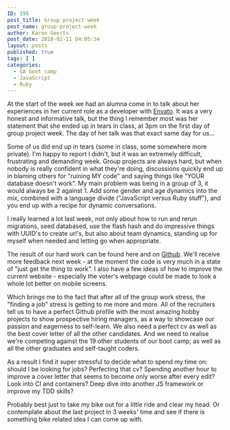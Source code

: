 ```yaml
---
ID: 195
post_title: Group project week
post_name: group-project-week
author: Karen Geerts
post_date: 2018-02-11 04:05:34
layout: posts
published: true
tags: [ ]
categories:
  - GA boot camp
  - JavaScript
  - Ruby
---
```

At the start of the week we had an alumna come in to talk about her experiences in her current role as a developer with <a href="https://envato.com/">Envato</a>. It was a very honest and informative talk, but the thing I remember most was her statement that she ended up in tears in class, at 3pm on the first day of group project week. The day of her talk was that exact same day for us...
<!--more-->

Some of us did end up in tears (some in class, some somewhere more private). I'm happy to report I didn't, but it was an extremely difficult, frustrating and demanding week. Group projects are always hard, but when nobody is really confident in what they're doing, discussions quickly end up in blaming others for "ruining MY code" and saying things like "YOUR database doesn't work". My main problem was being in a group of 3, it would always be 2 against 1. Add some gender and age dynamics into the mix, combined with a language divide ("JavaScript versus Ruby stuff"), and you end up with a recipe for dynamic conversations.

I really learned a lot last week, not only about how to run and rerun migrations, seed databased, use the flash hash and do impressive things with UUID's to create url's, but also about team dynamics, standing up for myself when needed and letting go when appropriate.

The result of our hard work can be found here and on <a href="https://github.com/karengeerts/worm">Github</a>. We'll receive more feedback next week - at the moment the code is very much in a state of "just get the thing to work". I also have a few ideas of how to improve the current website - especially the voter's webpage could be made to look a whole lot better on mobile screens.

Which brings me to the fact that after all of the group work stress, the "finding a job" stress is getting to me more and more. All of the recruiters tell us to have a perfect Github profile with the most amazing hobby projects to show prospective hiring managers, as a way to showcase our passion and eagerness to self-learn. We also need a perfect cv as well as the best cover letter of all the other candidates. And we need to realise we're competing against the 19 other students of our boot camp, as well as all the other graduates and self-taught coders.

As a result I find it super stressful to decide what to spend my time on: should I be looking for jobs? Perfecting that cv? Spending another hour to improve a cover letter that seems to become only worse after every edit? Look into CI and containers? Deep dive into another JS framework or improve my TDD skills?

Probably best just to take my bike out for a little ride and clear my head. Or contemplate about the last project in 3 weeks' time and see if there is something bike related idea I can come up with.